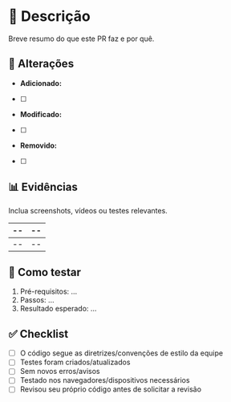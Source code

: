 # 📝 Descrição

Breve resumo do que este PR faz e por quê.

## 🔄 Alterações

- **Adicionado:**
- [ ]

- **Modificado:**
- [ ]

- **Removido:**
- [ ]

## 📊 Evidências

Inclua screenshots, vídeos ou testes relevantes.

| --  | --  |
| --- | --- |
| --  | --  |

## 🧪 Como testar

1. Pré-requisitos: …
2. Passos: …
3. Resultado esperado: …

## ✅ Checklist

- [ ] O código segue as diretrizes/convenções de estilo da equipe
- [ ] Testes foram criados/atualizados
- [ ] Sem novos erros/avisos
- [ ] Testado nos navegadores/dispositivos necessários
- [ ] Revisou seu próprio código antes de solicitar a revisão
